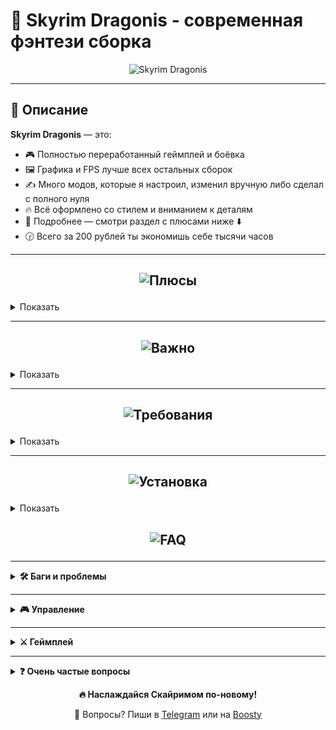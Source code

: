 # 🐉 Skyrim Dragonis - современная фэнтези сборка

<p align="center">
  <img src="https://github.com/user-attachments/assets/91a75ea5-3fba-410c-958d-6fcc8ee5ca24" alt="Skyrim Dragonis" />
</p>

---

## 📖 Описание

**Skyrim Dragonis** — это:
- 🎮 Полностью переработанный геймплей и боёвка  
- 🖼️ Графика и FPS лучше всех остальных сборок
- ✍️ Много модов, которые я настроил, изменил вручную либо сделал с полного нуля 
- 🔥 Всё оформлено со стилем и вниманием к деталям  
- 🤝 Подробнее — смотри раздел с плюсами ниже ⬇️
- 🕝 Всего за 200 рублей ты экономишь себе тысячи часов

---

## <p align="center"><img src="https://github.com/user-attachments/assets/d41ed4b4-2fba-4a03-a835-15993909f9e9" alt="Плюсы" /></p>

<details>
<summary>Показать</summary>

- Лучшая графика из всех возможных сборок
- Хороший FPS по сравнению с другими сборками  
- Внимание к деталям  
- Куча модов, которые я сделал или переработал вручную
- Стабильность  
- Каждый мод проверен вручную  
- Без мусорных и ломающих геймплей модов  
- Регулярные обновления  
- Всё сделано со вкусом и со стилем  
- Полностью переведена на русский язык (текст). Чтобы включить русскую озвучку для ванильной сюжетной линии смотри вкладку **"Частые вопросы"**

</details>

---

## <p align="center"><img src="https://github.com/user-attachments/assets/11f4d2ff-1139-43a3-860b-6183a467c269" alt="Важно" /></p>

<details>
<summary>Показать</summary>

> ⚠️ Требуемая стимовская версия игры: **Skyrim Special Edition**      

> ⚠️ Сама игра **УЖЕ ЕСТЬ** в папке со сборкой.Откатывать ничего не нужно!Игра есть в папке Stock Game внутри папки со сборкой, по этому просто укажите в мо2 именно её      

> ⚠️ **НИКАКИХ** аддонов от Creation Club        

> ⚠️ **99% проблем** — из-за неправильной установки. Читай инструкцию внимательно!    

> ⚠️ Игру запускать только через МО2.Да, это вроде бы очевидно, но многие на это не обращают внимание. 

> ⚠️ Нужна полноценная и не урезанная Windows 10 либо 11.Сама сборка делалась на Windows 11 Домашней.Всякие LTSC и другие сборки Windows могут не работать.

> ⚠️ Никогда не жми кнопку **Разблокировать** после запуска игры

> ⚠️ Отключите оверлей Steam и Nvidia 

> ⚠️ Если у вас видеокарта не RTX серии в моде SkyrimUpscalerDLSS -> SKSE -> Plugins -> SkyrimUpscaler.ini измените строчку mUpscaleType с 0 на 2 или 3 (рекомендую 3)      
  
> 🛠️ Поддержка осуществляется только — в [Discord](https://discord.gg/QV5RP9eKWj) 

</details>

---

## <p align="center"><img src="https://github.com/user-attachments/assets/60be4704-f14e-44f6-a796-8e14681aae81" alt="Требования" /></p>

<details>
<summary>Показать</summary>

### 1080p (Минимальные)

| Компонент     | Требования                                |
|---------------|--------------------------------------------|
| GPU           | RTX 3050                                   |
| CPU           | Ryzen 5 3600 / 5600 / i5-12400F            |
| RAM           | 16 GB в двухканале                         |
| Диск          | 260 GB (сборка) / 370 GB (с архивами)      |

### 1080p (Рекомендуемые)

| Компонент     | Требования                                |
|---------------|--------------------------------------------|
| GPU           | RTX 3060 / 3060 ti                        |
| CPU           | Ryzen 5 5600 / i5-12600F                   |
| RAM           | 16 GB                                      |
| Диск          | 260 GB (сборка) / 370 GB (с архивами)      |

### 1440p (Минимальные)

| Компонент     | Требования                                |
|---------------|--------------------------------------------|
| GPU           | RTX 4070 Ti / 4070 Super / Ti Super        |
| CPU           | Ryzen 5 7500F / i5-12600F                  |
| RAM           | 16 GB                                      |
| Диск          | 260 GB (сборка) / 370 GB (с архивами)      |

</details>

---

## <p align="center"><img src="https://github.com/user-attachments/assets/ee60ca77-d606-4410-b3af-c07f3020943a" alt="Установка" /></p>

<details>
<summary>Показать</summary>

> ❗ Требуется заранее установить стимовский **Skyrim Special Edition** (неважно АЕ, СЕ или СЕ + Creation Club.Главное, чтобы у тебя была Special Edition в стиме). Сама игра из стима нам не понадобится, но без неё стим не даст запустить вам скайрим.  
> ❗ Если архив не скачивается - прошу подождать. Из-за большого количества скачиваний гугл ограничивает возможность скачать сборку на какое-то время.  
> ❗️ Желательно отключи **все антивирусы**, потому что они могут удалить SKSE

<details>
<summary><strong>Шаг 1</strong></summary>

Установи [Visual C++ x64](https://aka.ms/vs/17/release/vc_redist.x64.exe)

</details>

<details>
<summary><strong>Шаг 2</strong></summary>

Установи [.NET Runtime 8.0.5 x64](https://dotnet.microsoft.com/en-us/download/dotnet/thank-you/runtime-8.0.5-windows-x64-installer)      

Установи [.NET Runtime v6](https://dotnet.microsoft.com/en-us/download/dotnet/thank-you/runtime-desktop-6.0.36-windows-x64-installer)      

Установи [.NET Runtime v9](https://dotnet.microsoft.com/en-us/download/dotnet/thank-you/runtime-desktop-9.0.6-windows-x64-installer)      

После чего **ОБЯЗАТЕЛЬНО** перезагрузи компьютер

</details>

<details>
<summary><strong>Шаг 3</strong></summary>

Установи **7-Zip** (**НЕ** WinRAR)  
[ССЫЛКА](https://www.7-zip.org/)

</details>

<details>
<summary><strong>Шаг 4</strong></summary>

Скачай архивы отсюда **ПО ОДНОМУ** – **[ЖМАКАЙ СЮДА](https://boosty.to/whistle/posts/b0f37679-8f40-4efb-b527-04282b31df35?share=post_link)**

</details>

<details>
<summary><strong>Шаг 5</strong></summary>

После скачивания просто нажми распаковать на самый первый архив     

 <img width="1046" height="521" alt="firefox_u3tZXN8aoB" src="https://github.com/user-attachments/assets/7f76163b-a7e2-4e09-ba9a-14dec65c25cb" />


</details>

<details>
<summary><strong>Шаг 6</strong></summary>

После распаковки у тебя будет папка **SkyrimDragonis**

</details>

<details> 
<summary><strong>Шаг 7</strong></summary>

Запусти `ModOrganizer.exe` в этой папке

</details>

<details>
<summary><strong>Шаг 8</strong></summary>

Меняем пути к сборке (если ты установил сборку прямо в диск C: - пропускай 8-9 шаг):  

- В верхней панели нажми **шестерёнку**  
  <br><img width="1920" height="1009" alt="ModOrganizer_y7zrkVUuQP" src="https://github.com/user-attachments/assets/2d6521d7-1bd9-4879-9301-8c18e331b320" />

- Перейди во вкладку **Пути**  
- Там поменяй путь "Управляемой игры" на ту которая находится в папке SkyrimDragonis - Stock Game  
  <br><img width="819" height="590" alt="ModOrganizer_rZ67JBmBgW" src="https://github.com/user-attachments/assets/950bbf6b-b8d6-418a-a610-b0378f447eea" />

**ИГРА УЖЕ ЕСТЬ В СБОРКЕ В ПАПКЕ "Stock Game"**  
→ Нажми **ОК**

</details>

<details>
<summary><strong>Шаг 9</strong></summary>

То же самое делаем и с SKSE:  

- Нажми в правом верхнем углу на **Skyrim Dragonis** (или другую программу, которая там может стоять)  
  <br><img width="1011" height="684" alt="ModOrganizer_fLQ4HKhfI2" src="https://github.com/user-attachments/assets/79cbecc0-a7ea-4cd1-8944-0d943662f7d0" />

- У тебя откроется окошко, в котором нужно нажать **Изменить...**  
- Укажи путь для Skyrim Dragonis (или же SKSE64):  
  `Skyrim Dragonis/mods/SKSE/root/skse64_loader.exe`  
  <br><img width="1143" height="495" alt="ModOrganizer_fwuaZ53v6d" src="https://github.com/user-attachments/assets/8340e1a3-3916-4a58-9f44-8bc0c3d3969f" />

</details>

<details>
<summary><strong>Шаг 10</strong></summary>

Сохраняй и жми **Играть** . СТИМ ДОЛЖЕН БЫТЬ ИЗНАЧАЛЬНО ЗАПУЩЕН ПЕРЕД ЗАПУСКОМ ИГРЫ ЛИБО ПРОГРАММЫ В МО2

</details>

<details>
<summary><strong>❗ ВАЖНО, ЕСЛИ ПИШЕТ, ЧТО НЕ МОЖЕТ НАЙТИ SKSE64</strong></summary>

Проверь:

- Отключили ли вы антивирус перед тем как распаковать сборку  
- Проверьте наличие `skse64_loader.exe` в папке `SkyrimDragonis/mods/SKSE/Root/skse64_loader.exe`  

⚠️ **РЕШЕНИЕ:**  
Скачать [ОТСЮДА](https://skse.silverlock.org/beta/skse64_2_00_20.7z) SKSE64

</details>

> ❌ Сборка не тестировалась на пиратках. Только лицензия!

</details>

## <p align="center"><img src="https://github.com/user-attachments/assets/74b2c3a8-1133-43bc-9e0f-7bbbff549ca9" alt="FAQ" /></p>

---

<details>
<summary><strong>🛠️ Баги и проблемы</strong></summary>

1. **Фризы?**  
   ➤ Поставь файл подкачки на 40 GB  

2. **Краш при запуске**  
   ➤ Полностью перечитай страницу GitHub — часто причина в том что люди не читают гитхаб а потом жалуются что что-то не получается.Прошу, не будь из таких людей

3. **Архивы не распаковываются**  
   ➤ Проверь место на диске, скачай архив заново, переустанови 7-Zip  

4. **Краш в определённом месте или баги?**  
   ➤ Напиши на **Boosty** или в **Telegram**  

5. **MO2 не видит SKSE?**  
   ➤ Переустанови [SKSE](https://skse.silverlock.org/beta/skse64_2_00_20.7z) — положи его в `SkyrimDragonis/mods/SKSE/Root/`  

6. **Фиолетовая карта или дыры в дорогах?**  
   ➤ Отсортируй все моды через **LOOT** (желтый сундук)

7. **Как поменять разрешение? Ничего не получается**      
   ➤ Тебе нужно поменять настройки разрешение в skyrimprefs.ini в папку Skyrim Dragonis/profiles/Default 
   ➤ В моде Display Tweaks нужно найти файл SSEDisplayTweaks.ini, в котором нужно указать ваше разрешение      
   ➤ Ну и под конец напишу, что обычно игра автоматически подстраивается под ваше разрешение и проблем быть не должно.      

</details>

---

<details>
<summary><strong>🎮 Управление</strong></summary>

1. **Поддержка геймпадов?**  
   ➤ Пока что нет, но планируется  

2. **Как узнать все бинды?**  
   ➤ Нажми **F11** в игре  

3. **Кнопка переката (доджа)**  
   ➤ **Ctrl** (работает только с оружием в руках)  

4. **Переключение стоек боя**  
   ➤ Клавиши **1**, **2** и **3**  

5. **Смена стороны камеры**  
   ➤ Клавиша **V**  

6. **Снять/одеть шлем**  
   ➤ Клавиша **X**

7. **Как поменять клавишу доджа**      
   ➤ Зайдите C:\SkyrimDragonis\mods\TK Dodge RE\SKSE\Plugins      
   ➤ Откройте файл TKDodge RE.ini      
   ➤ Перейдите на этот сайт - [ЖМАК](https://ck.uesp.net/wiki/Input_Script) и найдите кнопку на которую вы ходите забиндить уворот      
   ➤ Поменяйте цифру в **DodgeHotKey** на ту которую выбрали

8. Как пользоваться круговым меню (**Wheeler**)      
   ➤ На **M** создаётся новый огромный круг      
   ➤ На **N** создаётся маленький кружочек      
   ➤ На **ЛКМ** добавляешь оружие, магию и всё что угодно в кружочек      
   ➤ На **ПКМ** убираешь вещь из кружочка

9. Как открыть меню напарников      
   ➤ На **F1**      

    
  

</details>

---

<details>
<summary><strong>⚔️ Геймплей</strong></summary>

1. **Баланс?**  
   ➤ Пока всё довольно казуально, но будет дорабатываться — особенно боёвка.

</details>

---

<details>
<summary><strong>❓ Очень частые вопросы</strong></summary>

1. **Язык?**  
   ➤ Английская озвучка, русский текст.И нет,возможности добавить русскую озвучку нет.      
  
   ➤ Точнее нельзя сделать полную озвучку, но вот ванильную игру можно сделать.Для этого скачай 2 архива с русской озвучкой тут      
   ЖМАК - [1 архив](https://www.nexusmods.com/skyrimspecialedition/mods/18115?tab=files&file_id=60265&nmm=1)        
   ЖМАК - [2 архив](https://www.nexusmods.com/skyrimspecialedition/mods/18115?tab=files&file_id=60268&nmm=1)            

   Распакуй их в папку перед этим удалив старые файлы которые там лежали - **ТВОЙ ПУТЬ\SkyrimDragonis\mods\Unofficial High Definition Audio Project**      

3. **Поддержка 21:9 и 32:9 мониторов?**      
   ➤ Да, просто включи её в самом низу в МО2      

4. **Поддержка 16:10 мониторов?**  
   ➤ Да, просто включи её в самом низу в МО2        

5. **Почему не торрент?**  
   ➤ В моей стране торрент сильно контролируется, поэтому не могу использовать его.

6. **Как настроить DLSS под себя или что делать если крашит игра с DLSS**      
   ➤ Игра может вылетать, если вы играете не на RTX видеокарте.Для этого:      
   ➤ Найдите SkyrimUpscaler.ini по этому пути **C:\SkyrimDragonis\mods\SkyrimUpscalerDLSS\SKSE\Plugins**      
   ➤ Откройте SkyrimUpscaler.ini и поменяйте **mUpscaleType** и **mQualityLevel** под свои нужды        

7. **Где найти крашлог?**
   ➤ Крашлог можно найти по такому пути
        C:\Users\dodik2006\Documents\My Games\Skyrim Special Edition\SKSE

</details>

<p align="center"><strong>🔥 Наслаждайся Скайримом по-новому!</strong></p>  
<p align="center">💬 Вопросы? Пиши в <a href="https://t.me/Whistle69">Telegram</a> или на <a href="https://boosty.to/whistle">Boosty</a></p>
